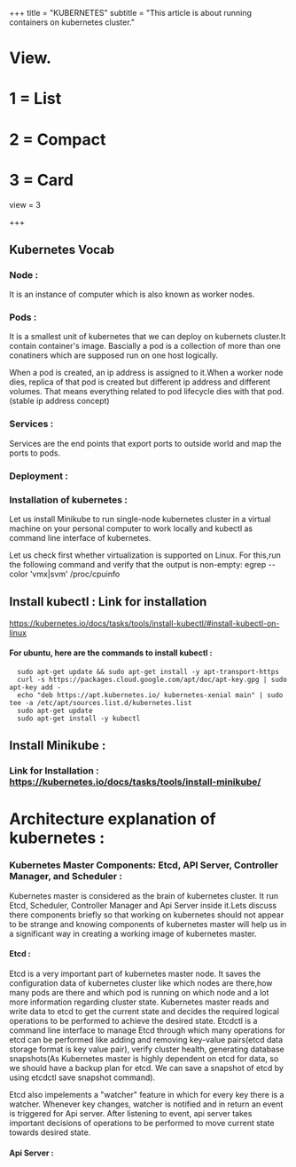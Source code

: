 +++
title = "KUBERNETES"
subtitle = "This article is about running containers on kubernetes cluster."


# View.
#   1 = List
#   2 = Compact
#   3 = Card
view = 3

+++

## Kubernetes Vocab

### Node :

It is an instance of computer which is also known as worker nodes.

### Pods :

It is a smallest unit of kubernetes that we can deploy on kubernets cluster.It contain container's image.
Bascially a pod is a collection of more than one conatiners which are supposed run on one host logically.

When a pod is created, an ip address is assigned to it.When a worker node dies, replica of that pod is created but different ip address and different volumes. That means everything related to pod lifecycle dies with that pod.(stable ip address concept)

### Services : 
Services are the end points that export ports to outside world and map the  ports to pods.

### Deployment :

### Installation of kubernetes : 

Let us install Minikube to run single-node kubernetes  cluster in a virtual machine on your personal computer to work locally and kubectl as command line interface of kubernetes.

Let us check first whether virtualization is supported on Linux. For this,run the following command and verify that the output is non-empty:
egrep --color 'vmx|svm' /proc/cpuinfo

## Install kubectl : Link for installation

https://kubernetes.io/docs/tasks/tools/install-kubectl/#install-kubectl-on-linux

#### For ubuntu, here are the commands to install kubectl :

      sudo apt-get update && sudo apt-get install -y apt-transport-https
      curl -s https://packages.cloud.google.com/apt/doc/apt-key.gpg | sudo apt-key add -
      echo "deb https://apt.kubernetes.io/ kubernetes-xenial main" | sudo tee -a /etc/apt/sources.list.d/kubernetes.list
      sudo apt-get update
      sudo apt-get install -y kubectl

##  Install Minikube : 
### Link for Installation : https://kubernetes.io/docs/tasks/tools/install-minikube/

# Architecture explanation of kubernetes : 

### Kubernetes Master Components: Etcd, API Server, Controller Manager, and Scheduler : 
Kubernetes master is considered as the brain of kubernetes cluster. It run Etcd, Scheduler, Controller Manager and Api Server inside it.Lets discuss there components briefly so that working on kubernetes should not appear to be strange and knowing components of kubernetes master will help us in a significant way in creating a working image of kubernetes master. 
#### Etcd : 
Etcd is a very important part of kubernetes master node. It saves the configuration data of kubernetes cluster like which nodes are there,how many pods are there and which pod is running on which node and a lot more information regarding cluster state. Kubernetes master reads and write data to etcd to get the current state and decides the required logical operations to be performed to achieve the desired state.
Etcdctl is a command line interface to manage Etcd through which many operations for etcd can be performed like adding and removing key-value pairs(etcd data storage format is key value pair), verify cluster health, generating database snapshots(As Kubernetes master is highly dependent on etcd for data, so we should have a backup plan for etcd. We can save a snapshot of etcd by using etcdctl save snapshot command).

Etcd also impelements a "watcher" feature in which for every key there is a watcher. Whenever key changes, watcher is notified and in return an event is triggered for Api server. After listening to event, api server takes important decisions of operations  to be performed to move current state towards desired state.

#### Api Server : 


